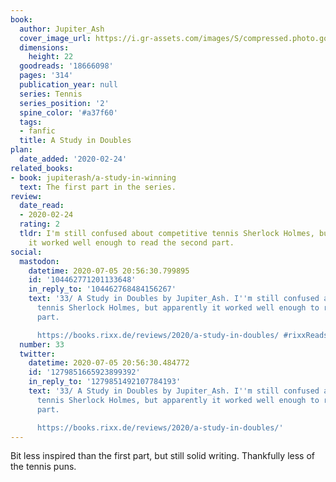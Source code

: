 ```yaml
---
book:
  author: Jupiter_Ash
  cover_image_url: https://i.gr-assets.com/images/S/compressed.photo.goodreads.com/books/1381674191l/18666098.jpg
  dimensions:
    height: 22
  goodreads: '18666098'
  pages: '314'
  publication_year: null
  series: Tennis
  series_position: '2'
  spine_color: '#a37f60'
  tags:
  - fanfic
  title: A Study in Doubles
plan:
  date_added: '2020-02-24'
related_books:
- book: jupiterash/a-study-in-winning
  text: The first part in the series.
review:
  date_read:
  - 2020-02-24
  rating: 2
  tldr: I'm still confused about competitive tennis Sherlock Holmes, but apparently
    it worked well enough to read the second part.
social:
  mastodon:
    datetime: 2020-07-05 20:56:30.799895
    id: '104462771201133648'
    in_reply_to: '104462768484156267'
    text: '33/ A Study in Doubles by Jupiter_Ash. I''m still confused about competitive
      tennis Sherlock Holmes, but apparently it worked well enough to read the second
      part.

      https://books.rixx.de/reviews/2020/a-study-in-doubles/ #rixxReads'
  number: 33
  twitter:
    datetime: 2020-07-05 20:56:30.484772
    id: '1279851665923899392'
    in_reply_to: '1279851492107784193'
    text: '33/ A Study in Doubles by Jupiter_Ash. I''m still confused about competitive
      tennis Sherlock Holmes, but apparently it worked well enough to read the second
      part.

      https://books.rixx.de/reviews/2020/a-study-in-doubles/'
---
```


Bit less inspired than the first part, but still solid writing. Thankfully less of the tennis puns.

